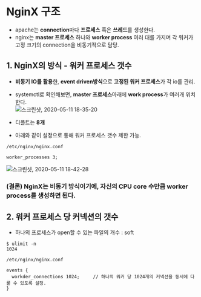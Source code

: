 
# NginX 구조  

* apache는 **connection**마다 **프로세스** 혹은 **쓰레드**를 생성한다.  
* nginx는 **master 프로세스** 하나와 **worker process** 여러 대를 가지며 각 워커가 고정 크기의 connection을 비동기적으로 담당.  


## 1. NginX의 방식 - 워커 프로세스 갯수   
* **비동기 IO를 활용**한, **event driven방식**으로 **고정된 워커 프로세스**가 각 io를 관리.  

* systemctl로 확인해보면, **master 프로세스**아래에 **work process**가 여러개 위치한다.  
![스크린샷, 2020-05-11 18-35-20](https://user-images.githubusercontent.com/62331555/81547035-34f4a280-93b6-11ea-8688-afa87e65fcfd.png)  
* 디폴트는 **8개**  
* 아래와 같이 설정으로 통해 워커 프로세스 갯수 제한 가능.  
```
/etc/nginx/nginx.conf  

worker_processes 3;
```

![스크린샷, 2020-05-11 18-42-28](https://user-images.githubusercontent.com/62331555/81547701-2fe42300-93b7-11ea-9c95-d228ec4ffd49.png)  

### (결론) NginX는 비동기 방식이기에, 자신의 CPU core 수만큼 worker process를 생성하면 된다.  


## 2. 워커 프로세스 당 커넥션의 갯수  

* 하나의 프로세스가 open할 수 있는 파일의 개수 : soft  
```
$ ulimit -n
1024
```

```
/etc/nginx/nginx.conf  

events {
  workder_connections 1024;     // 하나의 워커 당 1024개의 커넥션을 동시에 다룰 수 있도록 설정. 
}
```

















